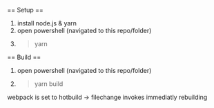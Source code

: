 
== Setup ==

1. install node.js & yarn
2. open powershell (navigated to this repo/folder)
3. > yarn

== Build ==
1. open powershell (navigated to this repo/folder)
2. > yarn build

webpack is set to hotbuild -> filechange invokes immediatly rebuilding